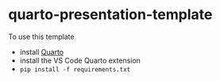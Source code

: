 # quarto-presentation-template

To use this template
* install [Quarto]()
* install the VS Code Quarto extension
* `pip install -f requirements.txt`
